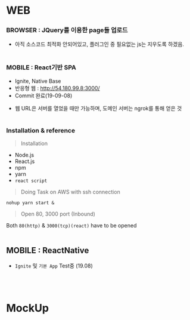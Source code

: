 # WEB
### BROWSER : JQuery를 이용한 page들 업로드
  - 아직 소스코드 최적화 안되어있고, 플러그인 중 필요없는 js는 지우도록 하겠음. 
<br><br>

### MOBILE : React기반 SPA
  - Ignite, Native Base
  - 반응형 웹 : http://54.180.99.8:3000/
  - Commit 완료(19-09-08)

* 웹 URL은 서버를 열었을 때만 가능하며, 도메인 서버는 ngrok를 통해 얻은 것
<br><br>


### Installation & reference

> Installation

- Node.js 
- React.js
- npm
- yarn
- `react script`



> Doing Task on AWS with ssh connection 

`nohup yarn start &`



> Open 80, 3000 port (Inbound) 

Both `80(http)` & `3000(tcp)(react)` have to be opened
<br><br>


## MOBILE : ReactNative

- `Ignite` 및 `기본 App` Test중 (19.08)


<br><br>
# MockUp

